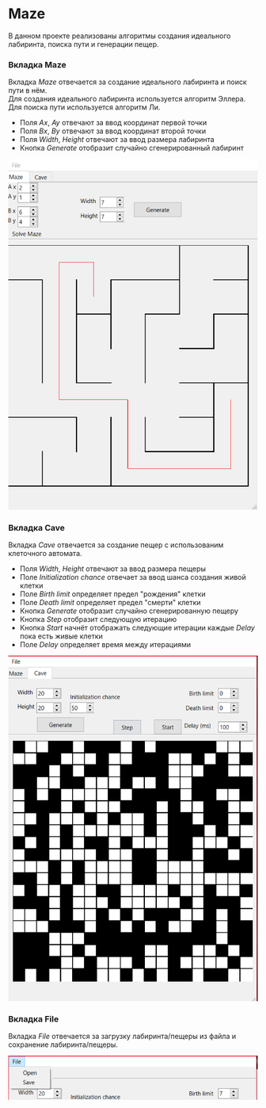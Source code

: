 # Maze

В данном проекте реализованы алгоритмы создания идеального лабиринта, поиска пути и генерации пещер.

### Вкладка Maze
Вкладка *Maze* отвечается за создание идеального лабиринта и поиск пути в нём.<br>
Для создания идеального лабиринта используется алгоритм Эллера.<br>
Для поиска пути используется алгоритм Ли.

- Поля *Ax*, *Ay* отвечают за ввод координат первой точки
- Поля *Bx*, *By* отвечают за ввод координат второй точки
- Поля *Width*, *Height* отвечают за ввод размера лабиринта
- Кнопка *Generate* отобразит случайно сгенерированный лабиринт

![image info](./misc/images/3.png)

### Вкладка Cave
Вкладка *Cave* отвечается за создание пещер с использованим клеточного автомата.<br>

- Поля *Width*, *Height* отвечают за ввод размера пещеры
- Поле *Initialization chance* отвечает за ввод шанса создания живой клетки
- Поле *Birth limit* определяет предел "рождения" клетки
- Поле *Death limit* определяет предел "смерти" клетки
- Кнопка *Generate* отобразит случайно сгенерированную пещеру
- Кнопка *Step* отобразит следующую итерацию
- Кнопка *Start* начнёт отображать следующие итерации каждые *Delay* пока есть живые клетки
- Поле *Delay* определяет время между итерациями

![image info](./misc/images/2.png)

### Вкладка File
Вкладка *File* отвечается за загрузку лабиринта/пещеры из файла и сохранение лабиринта/пещеры.<br>

![image info](./misc/images/1.png)
